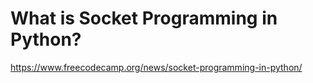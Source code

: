 # What is Socket Programming in Python?

https://www.freecodecamp.org/news/socket-programming-in-python/
